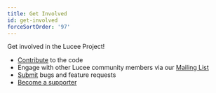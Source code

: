 ```yaml
---
title: Get Involved
id: get-involved
forceSortOrder: '97'
---
```


Get involved in the Lucee Project!

* [Contribute](https://github.com/lucee/Lucee/) to the code
* Engage with other Lucee community members via our [Mailing List](https://dev.lucee.org/)
* [Submit](https://luceeserver.atlassian.net/) bugs and feature requests
* [Become a supporter](https://www.lucee.org/aboutlucee/community.html)